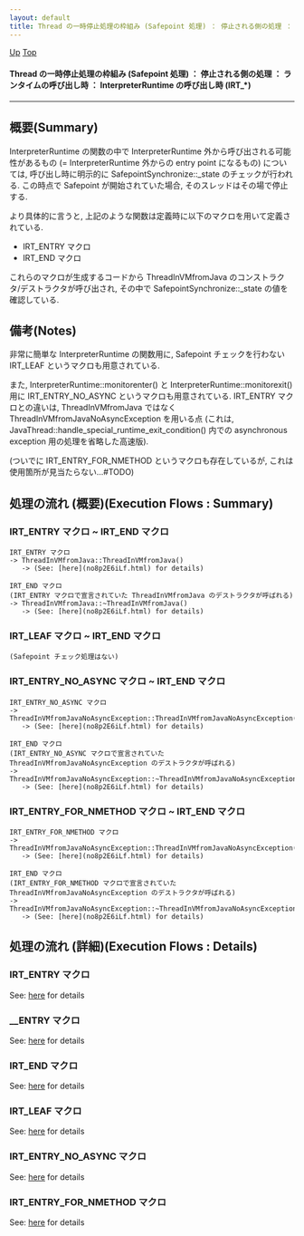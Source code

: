 ```yaml
---
layout: default
title: Thread の一時停止処理の枠組み (Safepoint 処理) ： 停止される側の処理 ： ランタイムの呼び出し時 ： InterpreterRuntime の呼び出し時 (IRT_*)  
---
```

[Up](no3059XPe.html) [Top](../index.html)

#### Thread の一時停止処理の枠組み (Safepoint 処理) ： 停止される側の処理 ： ランタイムの呼び出し時 ： InterpreterRuntime の呼び出し時 (IRT_*)  

--- 
## 概要(Summary)
InterpreterRuntime の関数の中で
InterpreterRuntime 外から呼び出される可能性があるもの (= InterpreterRuntime 外からの entry point になるもの) については,
呼び出し時に明示的に SafepointSynchronize::_state のチェックが行われる.
この時点で Safepoint が開始されていた場合, そのスレッドはその場で停止する.

より具体的に言うと, 上記のような関数は定義時に以下のマクロを用いて定義されている.

  * IRT_ENTRY マクロ
  * IRT_END マクロ

これらのマクロが生成するコードから ThreadInVMfromJava のコンストラクタ/デストラクタが呼び出され,
その中で SafepointSynchronize::_state の値を確認している.

## 備考(Notes)
非常に簡単な InterpreterRuntime の関数用に, Safepoint チェックを行わない IRT_LEAF というマクロも用意されている.

また, InterpreterRuntime::monitorenter() と InterpreterRuntime::monitorexit() 用に
IRT_ENTRY_NO_ASYNC というマクロも用意されている.
IRT_ENTRY マクロとの違いは, ThreadInVMfromJava ではなく ThreadInVMfromJavaNoAsyncException を用いる点
(これは, JavaThread::handle_special_runtime_exit_condition() 内での
 asynchronous exception 用の処理を省略した高速版).

(ついでに IRT_ENTRY_FOR_NMETHOD というマクロも存在しているが, これは使用箇所が見当たらない...#TODO)

## 処理の流れ (概要)(Execution Flows : Summary)
### IRT_ENTRY マクロ ~ IRT_END マクロ
```
IRT_ENTRY マクロ
-> ThreadInVMfromJava::ThreadInVMfromJava()
   -> (See: [here](no8p2E6iLf.html) for details)
```

```
IRT_END マクロ
(IRT_ENTRY マクロで宣言されていた ThreadInVMfromJava のデストラクタが呼ばれる)
-> ThreadInVMfromJava::~ThreadInVMfromJava()
   -> (See: [here](no8p2E6iLf.html) for details)
```


### IRT_LEAF マクロ ~ IRT_END マクロ
```
(Safepoint チェック処理はない)
```


### IRT_ENTRY_NO_ASYNC マクロ ~ IRT_END マクロ
```
IRT_ENTRY_NO_ASYNC マクロ
-> ThreadInVMfromJavaNoAsyncException::ThreadInVMfromJavaNoAsyncException()
   -> (See: [here](no8p2E6iLf.html) for details)
```

```
IRT_END マクロ
(IRT_ENTRY_NO_ASYNC マクロで宣言されていた ThreadInVMfromJavaNoAsyncException のデストラクタが呼ばれる)
-> ThreadInVMfromJavaNoAsyncException::~ThreadInVMfromJavaNoAsyncException()
   -> (See: [here](no8p2E6iLf.html) for details)
```


### IRT_ENTRY_FOR_NMETHOD マクロ ~ IRT_END マクロ
```
IRT_ENTRY_FOR_NMETHOD マクロ
-> ThreadInVMfromJavaNoAsyncException::ThreadInVMfromJavaNoAsyncException()
   -> (See: [here](no8p2E6iLf.html) for details)
```

```
IRT_END マクロ
(IRT_ENTRY_FOR_NMETHOD マクロで宣言されていた ThreadInVMfromJavaNoAsyncException のデストラクタが呼ばれる)
-> ThreadInVMfromJavaNoAsyncException::~ThreadInVMfromJavaNoAsyncException()
   -> (See: [here](no8p2E6iLf.html) for details)
```


## 処理の流れ (詳細)(Execution Flows : Details)
### IRT_ENTRY マクロ
See: [here](no78824rn.html) for details
### __ENTRY マクロ
See: [here](no7882ScE.html) for details
### IRT_END マクロ
See: [here](no7882SHo.html) for details

### IRT_LEAF マクロ
See: [here](no7882uk2.html) for details

### IRT_ENTRY_NO_ASYNC マクロ
See: [here](no7882guF.html) for details

### IRT_ENTRY_FOR_NMETHOD マクロ
See: [here](no7882t4L.html) for details






